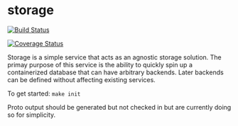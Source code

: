 # storage

[![Build Status](https://travis-ci.org/mkuchenbecker/storage.svg?branch=master)](https://travis-ci.org/mkuchenbecker/storage)

[![Coverage Status](https://coveralls.io/repos/github/mkuchenbecker/storage/badge.svg?branch=master)](https://coveralls.io/github/mkuchenbecker/storage?branch=master)


Storage is a simple service that acts as an agnostic storage solution.
The primay purpose of this service is the ability to quickly spin up a containerized database that can have arbitrary backends. Later backends can be defined without affecting existing services. 


To get started:
`make init`

Proto output should be generated but not checked in but are currently doing so for simplicity.